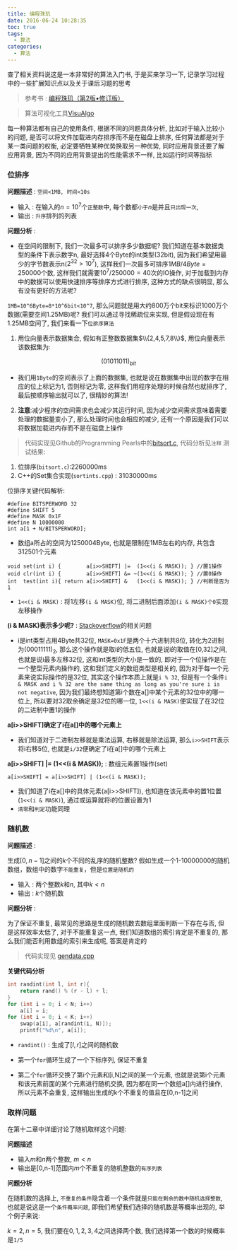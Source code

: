 ```yaml
---
title: 编程珠玑
date: 2016-06-24 10:28:35
toc: true
tags:
  - 算法
categories:
  - 算法
---
```


查了相关资料说这是一本非常好的算法入门书, 于是买来学习一下, 记录学习过程中的一些扩展知识点以及关于课后习题的思考
> 参考书 : [编程珠玑（第2版•修订版）](https://book.douban.com/subject/26302533/)
<!--more-->

> 算法可视化工具[VisuAlgo](http://zh.visualgo.net/)

每一种算法都有自己的使用条件, 根据不同的问题具体分析, 比如对于输入比较小的问题, 是否可以将文件加载进内存排序而不是在磁盘上排序, 任何算法都是对于某一类问题的权衡, 必定要牺牲某种优势换取另一种优势, 同时应用背景还要了解应用背景, 因为不同的应用背景提出的性能需求不一样, 比如运行时间等指标

### **位排序**

**问题描述** : `空间<1MB, 时间<10s`

- 输入 : 在输入的$n=10^7$个`正整数`中, 每个数都`小于`$n$是并且`只出现一次`, 
- 输出 : `升序`排列的列表

**问题分析** :

- 在空间的限制下, 我们一次最多可以排序多少数据呢? 我们知道在基本数据类型的条件下表示数字n, 最好选择4个Byte的int类型(32bit), 因为我们希望用最少的字节数表示n($2^{32}>10^7$), 这样我们一次最多可排序$1MB/4Byte=250000$个数, 这样我们就需要$10^7/250000=40$次的IO操作, 对于加载到内存中的数据可以使用快速排序等排序方式进行排序, 这种方式的缺点很明显, 那么有没有更好的方法呢?

`1MB=10^6Byte=8*10^6bit<10^7`, 那么问题就是用大约800万个bit来标识1000万个数据(需要空间1.25MB)呢? 我们可以通过寻找稀疏位来实现, 但是假设现在有1.25MB空间了, 我们来看一下`位排序算法`
 
 1. 用位向量表示数据集合, 假如有正整数数据集$\\{2,4,5,7,8\\}$, 用位向量表示该数据集为:
 
   $$(01011011)_{bit}$$
   
   - 我们用`1Byte`的空间表示了上面的数据集, 也就是说在数据集中出现的数字在相应的位上标记为1, 否则标记为零, 这样我们用程序处理的时候自然也就排序了, 最后按顺序输出就可以了, 很精妙的算法!
   
 2. **注意**:减少程序的空间需求也会减少其运行时间, 因为减少空间需求意味着需要处理的数据量变小了, 那么处理时间也会相应的减少, 还有一个原因是我们可以将数据加载进内存而不是在磁盘上操作
 
> 代码实现见Github的Programming Pearls中的[bitsort.c](https://github.com/Simshang/Programming-Pearls/blob/master/Column%201/bitsort.c), 代码分析见`注释`
  测试结果:
  1. 位排序(`bitsort.c`):2260000ms
  2. C++的Set集合实现(`sortints.cpp`) : 31030000ms

位排序关键代码解析:

```
#define BITSPERWORD 32
#define SHIFT 5
#define MASK 0x1F
#define N 10000000
int a[1 + N/BITSPERWORD];
```

- 数组a所占的空间为1250004Byte, 也就是限制在1MB左右的内存, 共包含312501个元素

```
void set(int i) {        a[i>>SHIFT] |=  (1<<(i & MASK)); } //置1操作
void clr(int i) {        a[i>>SHIFT] &= ~(1<<(i & MASK)); } //置0操作
int  test(int i){ return a[i>>SHIFT] &   (1<<(i & MASK)); } //判断是否为1
```

- `1<<(i & MASK)` : 将1左移`(i & MASK)`位, 将二进制后面添加`(i & MASK)个0`实现左移操作

**(i & MASK)表示多少呢?** : [Stackoverflow](http://stackoverflow.com/questions/7218764/bit-mask-usage-in-the-program-below-from-programming-pearls)的相关问题

- i是int类型占用4Byte共32位, `MASK=0x1F`是两个十六进制共8位, 转化为2进制为$(00011111)_{2}$, 那么这个操作就是取i的低五位, 也就是说i的取值在[0,32]之间, 也就是说i最多左移32位, 这和int类型的大小是一致的, 即对于一个位操作是在一个整型元素内操作的, 这和我们定义的数组类型是相关的, 因为对于每一个元素来说实际操作的是32位, 其实这个操作本质上就是`i % 32`, 但是有一个条件`i & MASK and i % 32 are the same thing as long as you're sure i is not negative`, 因为我们最终想知道第i个数在a[]中某个元素的32位中的哪一位上, 所以要对32取余确定是32位的哪一位, `1<<(i & MASK)`便实现了在32位的二进制中置1的操作
 
**a[i>>SHIFT]确定了i在a[]中的哪个元素上**

- 我们知道对于二进制左移就是乘法运算, 右移就是除法运算, 那么`i>>SHIFT`表示将i右移5位, 也就是`i/32`便确定了i在a[]中的哪个元素上 

**a[i>>SHIFT] |=  (1<<(i & MASK));** : 数组元素置1操作(set)

`a[i>>SHIFT] = a[i>>SHIFT] | (1<<(i & MASK));`

- 我们知道了i在a[]中的具体元素(a[i>>SHIFT]), 也知道在该元素中的置1位置(`1<<(i & MASK)`), 通过或运算就将i的位置设置为1 
- `清零`和`判定`功能同理



### **随机数**

**问题描述** :

生成$[0,n-1]$之间的$k$个不同的乱序的随机整数? 假如生成一个1-10000000的随机数组，数组中的数字`不能重复`，但是`位置是随机的`

- 输入 : 两个整数$k$和$n$, 其中$k<n$
- 输出 : $k$个随机数

**问题分析** :

为了保证不重复, 最常见的思路是生成的随机数去数组里面判断一下存在与否, 但是这样效率太低了, 对于不能重复这一点, 我们知道数组的索引肯定是不重复的, 那么我们能否利用数组的索引来生成呢, 答案是肯定的

> 代码实现见 [gendata.cpp](https://github.com/Simshang/Programming-Pearls/blob/master/Column%201/gendata.cpp)

**关键代码分析**

```c++
int randint(int l, int r){
	return rand() % (r - l) + l;
}
for (int i = 0; i < N; i++)
	a[i] = i;
for (int i = 0; i < K; i++)
	swap(a[i], a[randint(i, N)]);
	printf("%d\n", a[i]);
```

- `randint()` : 生成了$[l,r]$之间的随机数

- 第一个`for`循环生成了一个下标序列, 保证不重复

- 第二个`for`循环交换了第i个元素和[i,N]之间的某一个元素, 也就是说第i个元素和该元素前面的某个元素进行随机交换, 因为都在同一个数组a[]内进行操作, 所以元素不会重复, 这样输出生成的k个不重复的值且在[0,n-1]之间 

### **取样问题**

在第十二章中详细讨论了随机取样这个问题: 

**问题描述**

- 输入$m$和$n$两个整数, $m<n$
- 输出是[0,n-1]范围内$m$个不重复的随机整数的`有序列表`

**问题分析**

在随机数的选择上, `不重复的条件`隐含着一个条件就是`只能在剩余的数中随机选择整数`, 也就是说这是一个`条件概率问题`, 即我们希望我们选择的随机数是等概率出现的, 举个例子来说:

$k=2,n=5$, 我们要在$0,1,2,3,4$之间选择两个数, 我们选择第一个数的时候概率是`1/5`

















